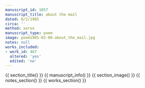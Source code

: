 ```yaml
---
manuscript_id: 1057
manuscript_title: about the mail
dated: 0/2/1985
circa: ''
method: xerox
manuscript_type: poem
image: poem1985-02-00-about_the_mail.jpg
notes: null
works_included:
- work_id: 467
  altered: 'yes'
  edited: 'no'
---
```


{{ section_title() }}
{{ manuscript_info() }}
{{ section_image() }}
{{ notes_section() }}
{{ works_section() }}
